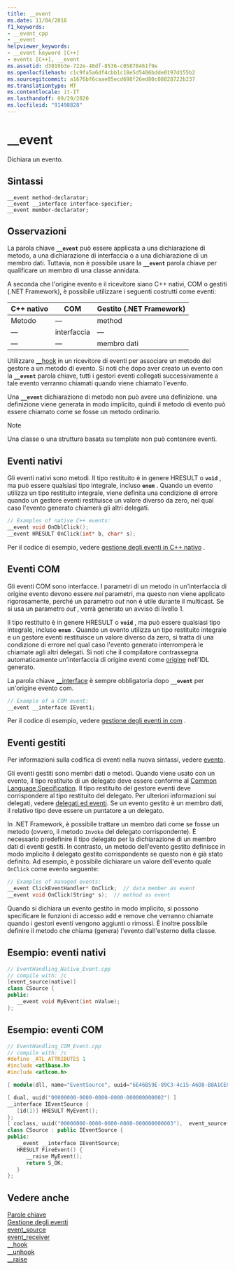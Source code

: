 ```yaml
---
title: __event
ms.date: 11/04/2016
f1_keywords:
- __event_cpp
- __event
helpviewer_keywords:
- __event keyword [C++]
- events [C++], __event
ms.assetid: d3019b3e-722e-48df-8536-c05878461f9e
ms.openlocfilehash: c1c9fa5a6df4cbb1c18e5d5406bdde0197d155b2
ms.sourcegitcommit: a1676bf6caae05ecd698f26ed80c08828722b237
ms.translationtype: MT
ms.contentlocale: it-IT
ms.lasthandoff: 09/29/2020
ms.locfileid: "91498828"
---
```

# <a name="__event"></a>__event

Dichiara un evento.

## <a name="syntax"></a>Sintassi

```
__event method-declarator;
__event __interface interface-specifier;
__event member-declarator;
```

## <a name="remarks"></a>Osservazioni

La parola chiave **`__event`** può essere applicata a una dichiarazione di metodo, a una dichiarazione di interfaccia o a una dichiarazione di un membro dati. Tuttavia, non è possibile usare la **`__event`** parola chiave per qualificare un membro di una classe annidata.

A seconda che l'origine evento e il ricevitore siano C++ nativi, COM o gestiti (.NET Framework), è possibile utilizzare i seguenti costrutti come eventi:

|C++ nativo|COM|Gestito (.NET Framework)|
|------------------|---------|--------------------------------|
|Metodo|—|method|
|—|interfaccia|—|
|—|—|membro dati|

Utilizzare [__hook](../cpp/hook.md) in un ricevitore di eventi per associare un metodo del gestore a un metodo di evento. Si noti che dopo aver creato un evento con la **`__event`** parola chiave, tutti i gestori eventi collegati successivamente a tale evento verranno chiamati quando viene chiamato l'evento.

Una **`__event`** dichiarazione di metodo non può avere una definizione. una definizione viene generata in modo implicito, quindi il metodo di evento può essere chiamato come se fosse un metodo ordinario.

> [!NOTE]
> Una classe o una struttura basata su template non può contenere eventi.

## <a name="native-events"></a>Eventi nativi

Gli eventi nativi sono metodi. Il tipo restituito è in genere HRESULT o **`void`** , ma può essere qualsiasi tipo integrale, incluso **`enum`** . Quando un evento utilizza un tipo restituito integrale, viene definita una condizione di errore quando un gestore eventi restituisce un valore diverso da zero, nel qual caso l'evento generato chiamerà gli altri delegati.

```cpp
// Examples of native C++ events:
__event void OnDblClick();
__event HRESULT OnClick(int* b, char* s);
```

Per il codice di esempio, vedere [gestione degli eventi in C++ nativo](../cpp/event-handling-in-native-cpp.md) .

## <a name="com-events"></a>Eventi COM

Gli eventi COM sono interfacce. I parametri di un metodo in un'interfaccia di origine evento devono essere *nei* parametri, ma questo non viene applicato rigorosamente, perché un parametro *out* non è utile durante il multicast. Se si usa un parametro *out* , verrà generato un avviso di livello 1.

Il tipo restituito è in genere HRESULT o **`void`** , ma può essere qualsiasi tipo integrale, incluso **`enum`** . Quando un evento utilizza un tipo restituito integrale e un gestore eventi restituisce un valore diverso da zero, si tratta di una condizione di errore nel qual caso l'evento generato interromperà le chiamate agli altri delegati. Si noti che il compilatore contrassegna automaticamente un'interfaccia di origine eventi come [origine](../windows/attributes/source-cpp.md) nell'IDL generato.

La parola chiave [__interface](../cpp/interface.md) è sempre obbligatoria dopo **`__event`** per un'origine evento com.

```cpp
// Example of a COM event:
__event __interface IEvent1;
```

Per il codice di esempio, vedere [gestione degli eventi in com](../cpp/event-handling-in-com.md) .

## <a name="managed-events"></a>Eventi gestiti

Per informazioni sulla codifica di eventi nella nuova sintassi, vedere [evento](../extensions/event-cpp-component-extensions.md).

Gli eventi gestiti sono membri dati o metodi. Quando viene usato con un evento, il tipo restituito di un delegato deve essere conforme al [Common Language Specification](/dotnet/standard/language-independence-and-language-independent-components). Il tipo restituito del gestore eventi deve corrispondere al tipo restituito del delegato. Per ulteriori informazioni sui delegati, vedere [delegati ed eventi](../dotnet/dotnet-programming-with-cpp-cli-visual-cpp.md). Se un evento gestito è un membro dati, il relativo tipo deve essere un puntatore a un delegato.

In .NET Framework, è possibile trattare un membro dati come se fosse un metodo (ovvero, il metodo `Invoke` del delegato corrispondente). È necessario predefinire il tipo delegato per la dichiarazione di un membro dati di eventi gestiti. In contrasto, un metodo dell'evento gestito definisce in modo implicito il delegato gestito corrispondente se questo non è già stato definito. Ad esempio, è possibile dichiarare un valore dell'evento quale `OnClick` come evento seguente:

```cpp
// Examples of managed events:
__event ClickEventHandler* OnClick;  // data member as event
__event void OnClick(String* s);  // method as event
```

Quando si dichiara un evento gestito in modo implicito, si possono specificare le funzioni di accesso add e remove che verranno chiamate quando i gestori eventi vengono aggiunti o rimossi. È inoltre possibile definire il metodo che chiama (genera) l'evento dall'esterno della classe.

## <a name="example-native-events"></a>Esempio: eventi nativi

```cpp
// EventHandling_Native_Event.cpp
// compile with: /c
[event_source(native)]
class CSource {
public:
   __event void MyEvent(int nValue);
};
```

## <a name="example-com-events"></a>Esempio: eventi COM

```cpp
// EventHandling_COM_Event.cpp
// compile with: /c
#define _ATL_ATTRIBUTES 1
#include <atlbase.h>
#include <atlcom.h>

[ module(dll, name="EventSource", uuid="6E46B59E-89C3-4c15-A6D8-B8A1CEC98830") ];

[ dual, uuid("00000000-0000-0000-0000-000000000002") ]
__interface IEventSource {
   [id(1)] HRESULT MyEvent();
};
[ coclass, uuid("00000000-0000-0000-0000-000000000003"),  event_source(com) ]
class CSource : public IEventSource {
public:
   __event __interface IEventSource;
   HRESULT FireEvent() {
      __raise MyEvent();
      return S_OK;
   }
};
```

## <a name="see-also"></a>Vedere anche

[Parole chiave](../cpp/keywords-cpp.md)<br/>
[Gestione degli eventi](../cpp/event-handling.md)<br/>
[event_source](../windows/attributes/event-source.md)<br/>
[event_receiver](../windows/attributes/event-receiver.md)<br/>
[__hook](../cpp/hook.md)<br/>
[__unhook](../cpp/unhook.md)<br/>
[__raise](../cpp/raise.md)
